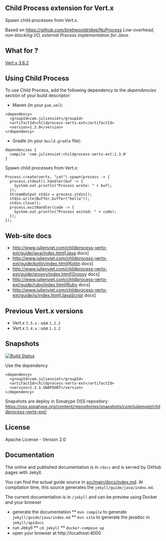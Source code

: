 ## Child Process extension for Vert.x

Spawn child processes from Vert.x.

Based on https://github.com/brettwooldridge/NuProcess _Low-overhead, non-blocking I/O, external Process implementation for Java_.

## What for ?

[Vert.x 3.6.2](http://vertx.io)

## Using Child Process

To use Child Process, add the following dependency to the _dependencies_ section of your build descriptor:

* Maven (in your `pom.xml`):

```
<dependency>
  <groupId>com.julienviet</groupId>
  <artifactId>childprocess-vertx-ext</artifactId>
  <version>1.3.0</version>
</dependency>
```

* Gradle (in your `build.gradle` file):

```
dependencies {
  compile 'com.julienviet:childprocess-vertx-ext:1.3.0'
}
```

Spawn child processes from Vert.x:

```
Process.create(vertx, "cat").spawn(process -> {
  process.stdout().handler(buf -> {
    System.out.println("Process wrote: " + buf);
  });
  StreamOutput stdin = process.stdin();
  stdin.write(Buffer.buffer("hello"));
  stdin.close();
  process.exitHandler(code -> {
    System.out.println("Process exited: " + code);
  });
});
```

## Web-site docs

* http://www.julienviet.com/childprocess-vertx-ext/guide/java/index.html[Java docs]
* http://www.julienviet.com/childprocess-vertx-ext/guide/kotlin/index.html[Kotlin docs]
* http://www.julienviet.com/childprocess-vertx-ext/guide/groovy/index.html[Groovy docs]
* http://www.julienviet.com/childprocess-vertx-ext/guide/ruby/index.html[Ruby docs]
* http://www.julienviet.com/childprocess-vertx-ext/guide/js/index.html[JavaScript docs]

## Previous Vert.x versions

- Vert.x `3.5.x` : use `1.2.2`
- Vert.x `3.4.x` : use `1.1.2`

## Snapshots

[![Build Status](https://travis-ci.org/vietj/childprocess-vertx-ext.svg?branch=master)](https://travis-ci.org/vietj/childprocess-vertx-ext)

Use the dependency

```
<dependency>
  <groupId>com.julienviet</groupId>
  <artifactId>childprocess-vertx-ext</artifactId>
  <version>1.3.1-SNAPSHOT</version>
</dependency>
```

Snapshots are deploy in Sonatype OSS repository: https://oss.sonatype.org/content/repositories/snapshots/com/julienviet/childprocess-vertx-ext/

## License

Apache License - Version 2.0

## Documentation

The online and published documentation is in `/docs` and is served by GitHub pages with Jekyll.

You can find the actual guide source in [src/main/docs/index.md](src/main/docs/index.md). At compilation time, this
source generates the `jekyll/guide/java/index.md`.

The current documentation is in `/jekyll` and can be preview using Docker and your browser

* generate the documentation
** `mvn compile` to generate `jekyll/guide/java/index.md`
** `mvn site` to generate the javadoc in `jekyll/apidocs`
* run Jekyll
** `cd jekyll`
** `docker-compose up`
* open your browser at http://localhost:4000
